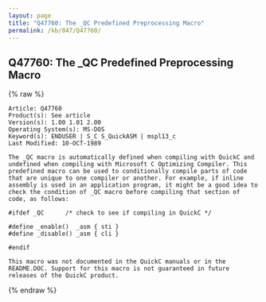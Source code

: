 ```yaml
---
layout: page
title: "Q47760: The _QC Predefined Preprocessing Macro"
permalink: /kb/047/Q47760/
---
```


## Q47760: The _QC Predefined Preprocessing Macro

{% raw %}

	Article: Q47760
	Product(s): See article
	Version(s): 1.00 1.01 2.00
	Operating System(s): MS-DOS
	Keyword(s): ENDUSER | S_C S_QuickASM | mspl13_c
	Last Modified: 10-OCT-1989
	
	The _QC macro is automatically defined when compiling with QuickC and
	undefined when compiling with Microsoft C Optimizing Compiler. This
	predefined macro can be used to conditionally compile parts of code
	that are unique to one compiler or another. For example, if inline
	assembly is used in an application program, it might be a good idea to
	check the condition of _QC macro before compiling that section of
	code, as follows:
	
	#ifdef _QC      /* check to see if compiling in QuickC */
	
	#define _enable()  _asm { sti }
	#define _disable() _asm { cli }
	
	#endif
	
	This macro was not documented in the QuickC manuals or in the
	README.DOC. Support for this macro is not guaranteed in future
	releases of the QuickC product.

{% endraw %}
